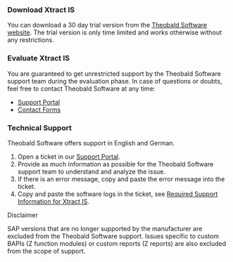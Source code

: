 ### Download Xtract IS

You can download a 30 day trial version from the [Theobald Software website](https://theobald-software.com/en/download-trial/). The trial version is only time limited and works otherwise without any restrictions.

### Evaluate Xtract IS

You are guaranteed to get unrestricted support by the Theobald Software support team during the evaluation phase. In case of questions or doubts, feel free to contact Theobald Software at any time:

- [Support Portal](https://support.theobald-software.com)
- [Contact Forms](https://theobald-software.com/en/contact/)

### Technical Support

Theobald Software offers support in English and German.

1. Open a ticket in our [Support Portal](https://support.theobald-software.com).
1. Provide as much information as possible for the Theobald Software support team to understand and analyze the issue.
1. If there is an error message, copy and paste the error message into the ticket.
1. Copy and paste the software logs in the ticket, see [Required Support Information for Xtract IS](https://support.theobald-software.com/helpdesk/KB/View/14458-required-support-information-for-xtract-is).

Disclaimer

SAP versions that are no longer supported by the manufacturer are excluded from the Theobald Software support. Issues specific to custom BAPIs (Z function modules) or custom reports (Z reports) are also excluded from the scope of support.
